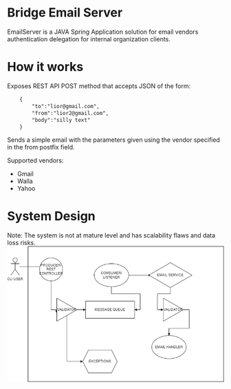 # Bridge Email Server
EmailServer is a JAVA Spring Application solution for email vendors authentication delegation for internal organization 
clients.
# How it works

Exposes REST API POST method that accepts JSON of the form:
```
    {
        "to":"lior@gmail.com",
        "from":"lior2@gmail.com",
        "body":"silly text"
    }
```
Sends a simple email with the parameters given using the vendor specified in the from postfix field.

Supported vendors:
* Gmail
* Walla
* Yahoo

# System Design 
Note: The system is not at mature level and has scalability flaws and data loss risks.
![System design](https://github.com/liorwap/EmailServer/blob/master/emailServer.png?raw=true)
